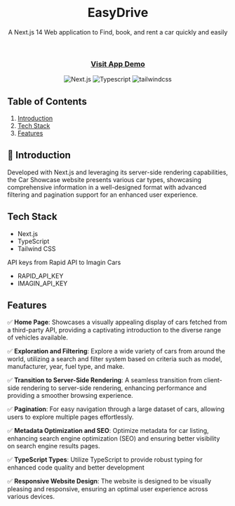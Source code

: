 <div align="center">
   <br />
    <h1 align="center"> EasyDrive
 </h1>
    <p>A Next.js 14 Web application to Find, book, and rent a car quickly and easily</p>
  <br />

 <h3> 
    <a href="https://easydrive-ruddy.vercel.app"> Visit App Demo </a>
 </h3>

  <div>
    <img src="https://img.shields.io/badge/-Next_JS-black?style=for-the-badge&logoColor=white&logo=nextdotjs&color=000" alt="Next.js" />
    <img src="https://img.shields.io/badge/-Typescript-black?style=for-the-badge&logoColor=white&logo=typescript&color=000" alt="Typescript" />
    <img src="https://img.shields.io/badge/-Tailwind_CSS-black?style=for-the-badge&logoColor=white&logo=tailwindcss&color=06B6D4" alt="tailwindcss" />
  </div>

</div>

## <a name="table">Table of Contents</a>

1.  [Introduction](#introduction)
2.  [Tech Stack](#tech-stack)
3.  [Features](#features)

## <a name="introduction">🤖 Introduction</a>

Developed with Next.js and leveraging its server-side rendering capabilities, the Car Showcase website presents various car types, showcasing comprehensive information in a well-designed format with advanced filtering and pagination support for an enhanced user experience.

## <a name="tech-stack"> Tech Stack</a>

- Next.js
- TypeScript
- Tailwind CSS

API keys from Rapid API to Imagin Cars

- RAPID_API_KEY
- IMAGIN_API_KEY

## <a name="features"> Features</a>

✅ **Home Page**: Showcases a visually appealing display of cars fetched from a third-party API, providing a captivating introduction to the diverse range of vehicles available.

✅ **Exploration and Filtering**: Explore a wide variety of cars from around the world, utilizing a search and filter system based on criteria such as model, manufacturer, year, fuel type, and make.

✅ **Transition to Server-Side Rendering**: A seamless transition from client-side rendering to server-side rendering, enhancing performance and providing a smoother browsing experience.

✅ **Pagination**: For easy navigation through a large dataset of cars, allowing users to explore multiple pages effortlessly.

✅ **Metadata Optimization and SEO**: Optimize metadata for car listing, enhancing search engine optimization (SEO) and ensuring better visibility on search engine results pages.

✅ **TypeScript Types**: Utilize TypeScript to provide robust typing for enhanced code quality and better development

✅ **Responsive Website Design**: The website is designed to be visually pleasing and responsive, ensuring an optimal user experience across various devices.
